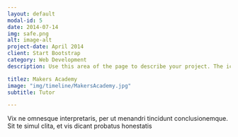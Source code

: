 ```yaml
---
layout: default
modal-id: 5
date: 2014-07-14
img: safe.png
alt: image-alt
project-date: April 2014
client: Start Bootstrap
category: Web Development
description: Use this area of the page to describe your project. The icon above is part of a free icon set by <a href="https://sellfy.com/p/8Q9P/jV3VZ/">Flat Icons</a>. On their website, you can download their free set with 16 icons, or you can purchase the entire set with 146 icons for only $12!

titlez: Makers Academy
image: "img/timeline/MakersAcademy.jpg"
subtitle: Tutor

---
```

Vix ne omnesque interpretaris, per ut menandri tincidunt conclusionemque. Sit te simul clita, et vis dicant probatus honestatis
